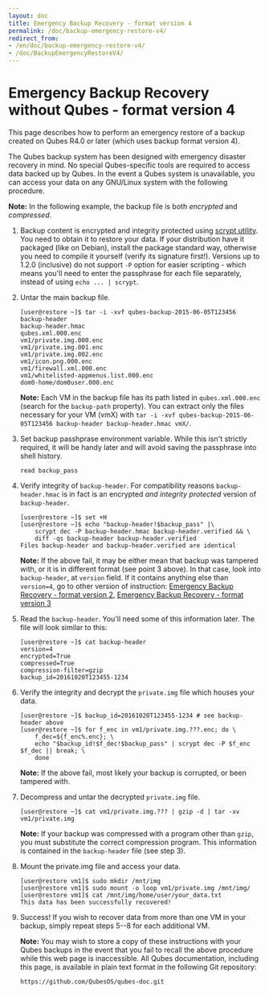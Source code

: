 ```yaml
---
layout: doc
title: Emergency Backup Recovery - format version 4
permalink: /doc/backup-emergency-restore-v4/
redirect_from:
- /en/doc/backup-emergency-restore-v4/
- /doc/BackupEmergencyRestoreV4/
---
```


Emergency Backup Recovery without Qubes - format version 4
==========================================================

This page describes how to perform an emergency restore of a backup created on Qubes R4.0 or later (which uses backup format version 4).

The Qubes backup system has been designed with emergency disaster recovery in mind. No special Qubes-specific tools are required to access data backed up by Qubes. In the event a Qubes system is unavailable, you can access your data on any GNU/Linux system with the following procedure.

**Note:** In the following example, the backup file is both *encrypted* and *compressed*.

 1. Backup content is encrypted and integrity protected using [scrypt
    utility](https://www.tarsnap.com/scrypt.html). You need to obtain it to
    restore your data.  If your distribution have it packaged (like on Debian),
    install the package standard way, otherwise you need to compile it yourself
    (verify its signature first!). 
    Versions up to 1.2.0 (inclusive) do not support `-P` option for easier
    scripting - which means you'll need to enter the passphrase for each file
    separately, instead of using `echo ... | scrypt`.

 2. Untar the main backup file.

        [user@restore ~]$ tar -i -xvf qubes-backup-2015-06-05T123456
        backup-header
        backup-header.hmac
        qubes.xml.000.enc
        vm1/private.img.000.enc
        vm1/private.img.001.enc
        vm1/private.img.002.enc
        vm1/icon.png.000.enc
        vm1/firewall.xml.000.enc
        vm1/whitelisted-appmenus.list.000.enc
        dom0-home/dom0user.000.enc

    **Note:** Each VM in the backup file has its path listed in `qubes.xml.000.enc` (search for the `backup-path` property). You can extract only the files necessary for your VM (vmX) with `tar -i -xvf qubes-backup-2015-06-05T123456 backup-header backup-header.hmac vmX/`.

 3. Set backup passhprase environment variable. While this isn't strictly required, it will be handy later and will avoid saving the passphrase into shell history.

        read backup_pass

 4. Verify integrity of `backup-header`. For compatibility reasons `backup-header.hmac` is in fact is an encrypted *and integrity protected* version of `backup-header`.

        [user@restore ~]$ set +H
        [user@restore ~]$ echo "backup-header!$backup_pass" |\
            scrypt dec -P backup-header.hmac backup-header.verified && \
            diff -qs backup-header backup-header.verified
        Files backup-header and backup-header.verified are identical

    **Note:** If the above fail, it may be either mean that backup was tampered
with, or it is in different format (see point 3 above). In that case, look into
`backup-header`, at `version` field. If it contains anything else than
`version=4`, go to other version of instruction: [Emergency Backup Recovery -
format version 2](/doc/backup-emergency-restore-v2/), [Emergency Backup
Recovery - format version 3](/doc/backup-emergency-restore-v3/)

 5. Read the `backup-header`. You'll need some of this information later. The file will look similar to this:

        [user@restore ~]$ cat backup-header
        version=4
        encrypted=True
        compressed=True
        compression-filter=gzip
        backup_id=20161020T123455-1234
  
 6. Verify the integrity and decrypt the `private.img` file which houses your data.

        [user@restore ~]$ backup_id=20161020T123455-1234 # see backup-header above
        [user@restore ~]$ for f_enc in vm1/private.img.???.enc; do \
            f_dec=${f_enc%.enc}; \
            echo "$backup_id!$f_dec!$backup_pass" | scrypt dec -P $f_enc $f_dec || break; \
            done

    **Note:** If the above fail, most likely your backup is corrupted, or been tampered with.

 7. Decompress and untar the decrypted `private.img` file.

        [user@restore ~]$ cat vm1/private.img.??? | gzip -d | tar -xv
        vm1/private.img

    **Note:** If your backup was compressed with a program other than `gzip`, you must substitute the correct compression program. This information is contained in the `backup-header` file (see step 3).

 8. Mount the private.img file and access your data.

        [user@restore vm1]$ sudo mkdir /mnt/img
        [user@restore vm1]$ sudo mount -o loop vm1/private.img /mnt/img/
        [user@restore vm1]$ cat /mnt/img/home/user/your_data.txt
        This data has been successfully recovered!

 9. Success! If you wish to recover data from more than one VM in your backup, simply repeat steps 5--8 for each additional VM.

    **Note:** You may wish to store a copy of these instructions with your Qubes backups in the event that you fail to recall the above procedure while this web page is inaccessible. All Qubes documentation, including this page, is available in plain text format in the following Git repository:

        https://github.com/QubesOS/qubes-doc.git

